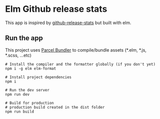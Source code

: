 # Elm Github release stats
This app is inspired by [github-release-stats](https://github.com/Somsubhra/github-release-stats) but built with elm.

## Run the app
This project uses [Parcel Bundler](https://parceljs.org) to compile/bundle assets (*.elm, *.js, *.scss, ...etc)
```shell script
# Install the compiler and the formatter globally (if you don't yet)
npm i -g elm elm-format

# Install project dependencies 
npm i 

# Run the dev server
npm run dev

# Build for production
# production build created in the dist folder
npm run build
```
